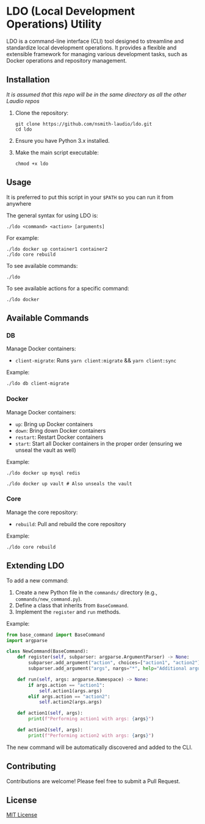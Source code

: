 # LDO (Local Development Operations) Utility

LDO is a command-line interface (CLI) tool designed to streamline and standardize local development operations. It provides a flexible and extensible framework for managing various development tasks, such as Docker operations and repository management.

## Installation

*It is assumed that this repo will be in the same directory as all the other Laudio repos*

1. Clone the repository:
   ```
   git clone https://github.com/nsmith-laudio/ldo.git
   cd ldo
   ```

2. Ensure you have Python 3.x installed.

3. Make the main script executable:
   ```
   chmod +x ldo
   ```

## Usage

It is preferred to put this script in your `$PATH` so you can run it from anywhere

The general syntax for using LDO is:

```
./ldo <command> <action> [arguments]
```

For example:

```
./ldo docker up container1 container2
./ldo core rebuild
```

To see available commands:

```
./ldo
```

To see available actions for a specific command:

```
./ldo docker
```

## Available Commands

### DB

Manage Docker containers:

- `client-migrate`: Runs `yarn client:migrate` && `yarn client:sync`

Example:
```
./ldo db client-migrate
```

### Docker

Manage Docker containers:

- `up`: Bring up Docker containers
- `down`: Bring down Docker containers
- `restart`: Restart Docker containers
- `start`: Start all Docker containers in the proper order (ensuring we unseal the vault as well)

Example:
```
./ldo docker up mysql redis
```

```
./ldo docker up vault # Also unseals the vault
```

### Core

Manage the core repository:

- `rebuild`: Pull and rebuild the core repository

Example:
```
./ldo core rebuild
```

## Extending LDO

To add a new command:

1. Create a new Python file in the `commands/` directory (e.g., `commands/new_command.py`).
2. Define a class that inherits from `BaseCommand`.
3. Implement the `register` and `run` methods.

Example:

```python
from base_command import BaseCommand
import argparse

class NewCommand(BaseCommand):
    def register(self, subparser: argparse.ArgumentParser) -> None:
        subparser.add_argument("action", choices=["action1", "action2"], help="Action to perform")
        subparser.add_argument("args", nargs="*", help="Additional arguments")

    def run(self, args: argparse.Namespace) -> None:
        if args.action == "action1":
            self.action1(args.args)
        elif args.action == "action2":
            self.action2(args.args)

    def action1(self, args):
        print(f"Performing action1 with args: {args}")

    def action2(self, args):
        print(f"Performing action2 with args: {args}")
```

The new command will be automatically discovered and added to the CLI.

## Contributing

Contributions are welcome! Please feel free to submit a Pull Request.

## License

[MIT License](LICENSE)
